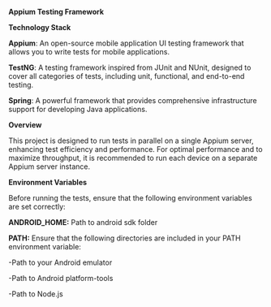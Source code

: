 **Appium Testing Framework** 

**Technology Stack** 

**Appium**: An open-source mobile application UI testing framework that allows you to write tests for mobile applications.

**TestNG**: A testing framework inspired from JUnit and NUnit, designed to cover all categories of tests, including unit, functional, and end-to-end testing.

**Spring**: A powerful framework that provides comprehensive infrastructure support for developing Java applications.

**Overview**

This project is designed to run tests in parallel on a single Appium server, enhancing test efficiency and performance. For optimal performance and to maximize throughput, it is recommended to run each device on a separate Appium server instance.

**Environment Variables**

Before running the tests, ensure that the following environment variables are set correctly:

**ANDROID_HOME:** Path to android sdk folder

**PATH:** Ensure that the following directories are included in your PATH environment variable:

-Path to your Android emulator

-Path to Android platform-tools

-Path to Node.js
